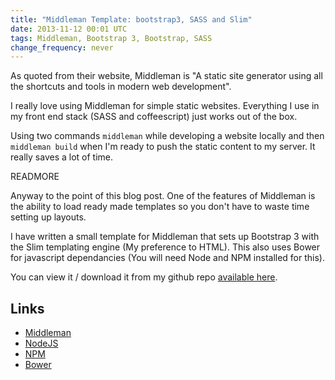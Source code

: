 ```yaml
---
title: "Middleman Template: bootstrap3, SASS and Slim"
date: 2013-11-12 00:01 UTC
tags: Middleman, Bootstrap 3, Bootstrap, SASS
change_frequency: never
---
```


As quoted from their website, Middleman is "A static site generator using all the shortcuts and tools in modern web development".

I really love using Middleman for simple static websites.  Everything I use in my front end stack (SASS and coffeescript) just works out of the box.

Using two commands ```middleman``` while developing a website locally and then ```middleman build``` when I'm ready to push the static content to my server. It really saves a lot of time.

READMORE

Anyway to the point of this blog post.  One of the features of Middleman is the ability to load ready made templates so you don't have to waste time setting up layouts.

I have written a small template for Middleman that sets up Bootstrap 3 with the Slim templating engine (My preference to HTML).  This also uses Bower for javascript dependancies (You will need Node and NPM installed for this).

You can view it / download it from my github repo [available here](https://github.com/acoustep/middleman-bootstrap3-sass-slim).

## Links
* [Middleman](http://middlemanapp.com/)
* [NodeJS](http://nodejs.org/)
* [NPM](https://npmjs.org/)
* [Bower](http://bower.io/)

